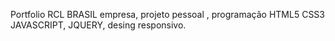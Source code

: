 Portfolio RCL BRASIL empresa, projeto pessoal , programação HTML5 CSS3 JAVASCRIPT, JQUERY, desing responsivo.